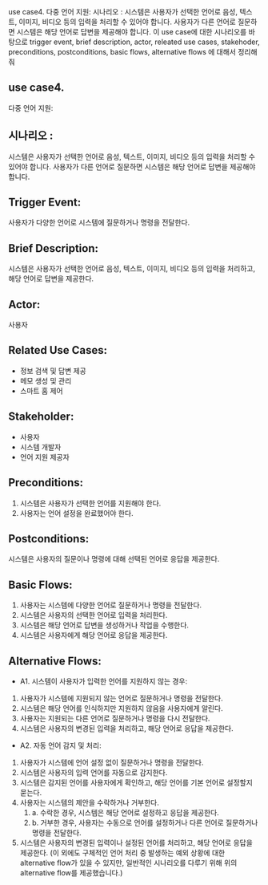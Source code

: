 use case4. 다중 언어 지원:
시나리오 : 시스템은 사용자가 선택한 언어로 음성, 텍스트, 이미지, 비디오 등의 입력을 처리할 수 있어야 합니다. 사용자가 다른 언어로 질문하면 시스템은 해당 언어로 답변을 제공해야 합니다.
이 use case에 대한 시나리오를 바탕으로 trigger event, brief description, actor, releated use cases, stakehoder, preconditions, postconditions, basic flows, alternative flows 에 대해서 정리해줘

## use case4. 
다중 언어 지원:

## 시나리오 : 
시스템은 사용자가 선택한 언어로 음성, 텍스트, 이미지, 비디오 등의 입력을 처리할 수 있어야 합니다. 사용자가 다른 언어로 질문하면 시스템은 해당 언어로 답변을 제공해야 합니다.

## Trigger Event: 
사용자가 다양한 언어로 시스템에 질문하거나 명령을 전달한다.

## Brief Description: 
시스템은 사용자가 선택한 언어로 음성, 텍스트, 이미지, 비디오 등의 입력을 처리하고, 해당 언어로 답변을 제공한다.

## Actor: 
사용자

## Related Use Cases:

- 정보 검색 및 답변 제공
- 메모 생성 및 관리
- 스마트 홈 제어

## Stakeholder: 
- 사용자
- 시스템 개발자
- 언어 지원 제공자

## Preconditions:
1. 시스템은 사용자가 선택한 언어를 지원해야 한다.
2. 사용자는 언어 설정을 완료했어야 한다.

## Postconditions: 
시스템은 사용자의 질문이나 명령에 대해 선택된 언어로 응답을 제공한다.

## Basic Flows:
1. 사용자는 시스템에 다양한 언어로 질문하거나 명령을 전달한다.
1. 시스템은 사용자의 선택한 언어로 입력을 처리한다.
1. 시스템은 해당 언어로 답변을 생성하거나 작업을 수행한다.
1. 시스템은 사용자에게 해당 언어로 응답을 제공한다.

## Alternative Flows:
- A1. 시스템이 사용자가 입력한 언어를 지원하지 않는 경우:
1. 사용자가 시스템에 지원되지 않는 언어로 질문하거나 명령을 전달한다.
1. 시스템은 해당 언어를 인식하지만 지원하지 않음을 사용자에게 알린다.
1. 사용자는 지원되는 다른 언어로 질문하거나 명령을 다시 전달한다.
1. 시스템은 사용자의 변경된 입력을 처리하고, 해당 언어로 응답을 제공한다.

- A2. 자동 언어 감지 및 처리:
1. 사용자가 시스템에 언어 설정 없이 질문하거나 명령을 전달한다.
1. 시스템은 사용자의 입력 언어를 자동으로 감지한다.
1. 시스템은 감지된 언어를 사용자에게 확인하고, 해당 언어를 기본 언어로 설정할지 묻는다.
1. 사용자는 시스템의 제안을 수락하거나 거부한다.
    1. a. 수락한 경우, 시스템은 해당 언어로 설정하고 응답을 제공한다.
    1. b. 거부한 경우, 사용자는 수동으로 언어를 설정하거나 다른 언어로 질문하거나 명령을 전달한다.
1. 시스템은 사용자의 변경된 입력이나 설정된 언어를 처리하고, 해당 언어로 응답을 제공한다.
(이 외에도 구체적인 언어 처리 중 발생하는 예외 상황에 대한 alternative flow가 있을 수 있지만, 일반적인 시나리오를 다루기 위해 위의 alternative flow를 제공했습니다.)